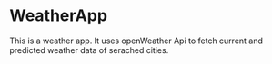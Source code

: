# WeatherApp
This is a weather app. It uses openWeather Api to fetch current and predicted weather data of serached cities.
 


